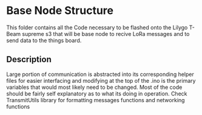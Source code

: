 # Base Node Structure

This folder contains all the Code necessary to be flashed onto the Lilygo T-Beam supreme s3 that will be base node to recive LoRa messages and to send data to the things board.

## Description

Large portion of communication is abstracted into its corresponding helper files for easier interfacing and modifying at the top of the .ino is the primary variables that would most likely need to be changed. Most of the code should be fairly self explanatory as to what its doing in operation. Check TransmitUtils library for formatting messages functions and networking functions
